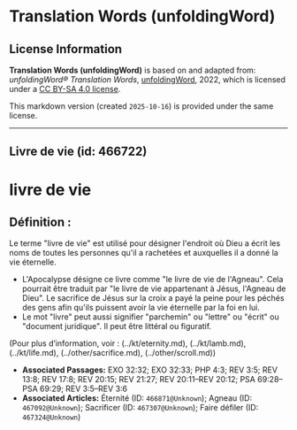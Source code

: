 # Translation Words (unfoldingWord)

## License Information

**Translation Words (unfoldingWord)** is based on and adapted from: _unfoldingWord® Translation Words_, [unfoldingWord](https://unfoldingword.org/utw), 2022, which is licensed under a [CC BY-SA 4.0 license](https://creativecommons.org/licenses/by-sa/4.0/legalcode.en).

This markdown version (created `2025-10-16`) is provided under the same license.



--------------------------------

## Livre de vie (id: 466722)

livre de vie
============

Définition :
------------

Le terme "livre de vie" est utilisé pour désigner l'endroit où Dieu a écrit les noms de toutes les personnes qu'il a rachetées et auxquelles il a donné la vie éternelle.

* L'Apocalypse désigne ce livre comme "le livre de vie de l'Agneau". Cela pourrait être traduit par "le livre de vie appartenant à Jésus, l'Agneau de Dieu". Le sacrifice de Jésus sur la croix a payé la peine pour les péchés des gens afin qu'ils puissent avoir la vie éternelle par la foi en lui.
* Le mot "livre" peut aussi signifier "parchemin" ou "lettre" ou "écrit" ou "document juridique". Il peut être littéral ou figuratif.

(Pour plus d’information, voir : (../kt/eternity.md), (../kt/lamb.md), (../kt/life.md), (../other/sacrifice.md), (../other/scroll.md))

* **Associated Passages:** EXO 32:32; EXO 32:33; PHP 4:3; REV 3:5; REV 13:8; REV 17:8; REV 20:15; REV 21:27; REV 20:11–REV 20:12; PSA 69:28–PSA 69:29; REV 3:5–REV 3:6
* **Associated Articles:** Éternité (ID: `466871@Unknown`); Agneau (ID: `467092@Unknown`); Sacrificer (ID: `467307@Unknown`); Faire défiler (ID: `467324@Unknown`)

